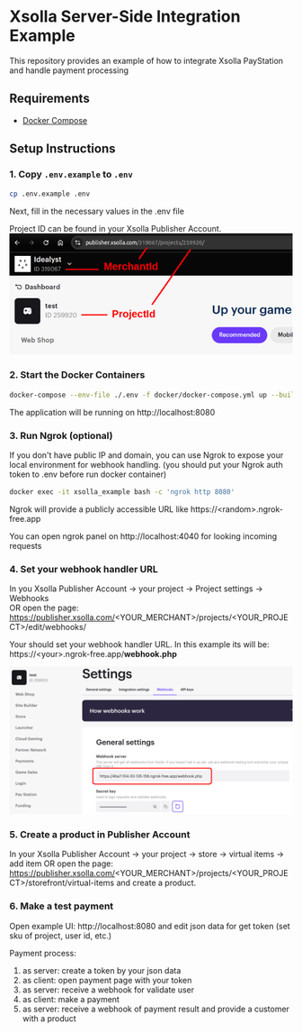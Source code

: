 # Xsolla Server-Side Integration Example

This repository provides an example of how to integrate Xsolla PayStation and handle payment processing

## Requirements
- [Docker Compose](https://docs.docker.com/compose/install/)

## Setup Instructions

### 1. Copy `.env.example` to `.env`
```bash
cp .env.example .env
```
Next, fill in the necessary values in the .env file

Project ID can be found in your Xsolla Publisher Account.
![screenshot](doc/img/where-id.png)

### 2. Start the Docker Containers
```bash
docker-compose --env-file ./.env -f docker/docker-compose.yml up --build
```
The application will be running on http://localhost:8080

### 3. Run Ngrok (optional)
If you don't have public IP and domain, you can use Ngrok to expose your local environment for webhook handling. (you should put your Ngrok auth token to .env before run docker container)

```bash
docker exec -it xsolla_example bash -c 'ngrok http 8080'
```
Ngrok will provide a publicly accessible URL like https://<random\>.ngrok-free.app 

You can open ngrok panel on http://localhost:4040 for looking incoming requests

### 4. Set your webhook handler URL
In you Xsolla Publisher Account -> your project -> Project settings -> Webhooks  
OR open the page: https://publisher.xsolla.com/<YOUR_MERCHANT>/projects/<YOUR_PROJECT>/edit/webhooks/

Your should set your webhook handler URL. 
In this example its will be: https://<your\>.ngrok-free.app/**webhook.php**

![screenshot](doc/img/where-put-webhook.png)

### 5. Create a product in Publisher Account
In your Xsolla Publisher Account -> your project -> store -> virtual items -> add item
OR open the page: https://publisher.xsolla.com/<YOUR_MERCHANT>/projects/<YOUR_PROJECT>/storefront/virtual-items
and create a product.

### 6. Make a test payment
Open example UI: http://localhost:8080 and edit json data for get token (set sku of project, user id, etc.)

Payment process:
1. as server: create a token by your json data
2. as client: open payment page with your token
3. as server: receive a webhook for validate user
4. as client: make a payment
5. as server: receive a webhook of payment result and provide a customer with a product
